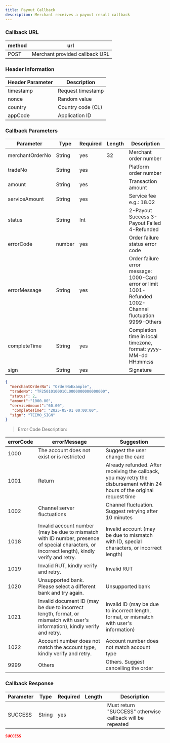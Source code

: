 ```yaml
---
title: Payout Callback
description: Merchant receives a payout result callback
---
```


### Callback URL

| method | url                            |
| ------ | ------------------------------ |
| POST   | Merchant provided callback URL |


### Header Information

| Header Parameter | Description       |
|-----------------|-------------------|
| timestamp       | Request timestamp |
| nonce          | Random value      |
| country        | Country code (CL) |
| appCode        | Application ID    |

### Callback Parameters

| Parameter       | Type   | Required | Length | Description                                                                                |
| -------------- | ------ | -------- | ------ | ------------------------------------------------------------------------------------------ |
| merchantOrderNo | String | yes      | 32     | Merchant order number                                                                      |
| tradeNo        | String | yes      |        | Platform order number                                                                      |
| amount         | String | yes      |        | Transaction amount                                                                         |
| serviceAmount  | String | yes      |        | Service fee e.g.: 18.02                                                                    |
| status         | String | Int      |        | 2-Payout Success 3-Payout Failed 4-Refunded                                               |
| errorCode      | number | yes      |        | Order failure status error code                                                           |
| errorMessage   | String | yes      |        | Order failure error message: 1000-Card error or limit 1001-Refunded 1002-Channel fluctuation 9999-Others |
| completeTime    | String | yes      |        | Completion time in local timezone, format: yyyy-MM-dd HH:mm:ss |
| sign           | String | yes      |        | Signature                                                                                 |

```json title="Callback Example"
{
  "merchantOrderNo": "OrderNoExample",
  "tradeNo": "TF2501010001CL0000000000000000",
  "status": 2,
  "amount":"1000.00",
  "serviceAmount":"60.00",
   "completeTime": "2025-05-01 00:00:00",
  "sign": "TEEMO_SIGN"
}
```

> Error Code Description:

| errorCode | errorMessage                                                                                                                                  | Suggestion                                                                                                                  |
| --------- | --------------------------------------------------------------------------------------------------------------------------------------------- | --------------------------------------------------------------------------------------------------------------------------- |
| 1000      | The account does not exist or is restricted                                                                                                   | Suggest the user change the card                                                                                            |
| 1001      | Return                                                                                                                                        | Already refunded. After receiving the callback, you may retry the disbursement within 24 hours of the original request time |
| 1002      | Channel server fluctuations                                                                                                                   | Channel fluctuation. Suggest retrying after 10 minutes                                                                      |
| 1018      | Invalid account number (may be due to mismatch with ID number, presence of special characters, or incorrect length), kindly verify and retry. | Invalid account (may be due to mismatch with ID, special characters, or incorrect length)                                   |
| 1019      | Invalid RUT, kindly verify and retry.                                                                                                         | Invalid RUT                                                                                                                 |
| 1020      | Unsupported bank. Please select a different bank and try again.                                                                               | Unsupported bank                                                                                                            |
| 1021      | Invalid document ID (may be due to incorrect length, format, or mismatch with user's information), kindly verify and retry.                   | Invalid ID (may be due to incorrect length, format, or mismatch with user's information)                                    |
| 1022      | Account number does not match the account type, kindly verify and retry.                                                                      | Account number does not match account type                                                                                  |
| 9999      | Others                                                                                                                                        | Others. Suggest cancelling the order                                                                                        |

### Callback Response

| Parameter | Type   | Required | Length | Description                                                          |
| --------- | ------ | -------- | ------ | -------------------------------------------------------------------- |
| SUCCESS   | String | yes      |        | Must return "SUCCESS" otherwise callback will be repeated            |

```json title="Response Example"
SUCCESS
```
